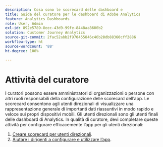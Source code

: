 ```yaml
---
description: Cosa sono le scorecard delle dashboard e
title: Guida del curatore per le dashboard di Adobe Analytics
feature: Analytics Dashboards
role: User, Admin
exl-id: 892e5789-8eec-43d9-99fe-8448aa8600b2
solution: Customer Journey Analytics
source-git-commit: 2fac52abb2f970455846c46b28db88360cff2886
workflow-type: ht
source-wordcount: '88'
ht-degree: 100%

---
```


# Attività del curatore

I curatori possono essere amministratori di organizzazioni o persone con altri ruoli responsabili della configurazione delle scorecard dell’app. Le scorecard consentono agli utenti direzionali di visualizzare una rappresentazione generale di importanti dati riassuntivi in modo rapido e veloce sui propri dispositivi mobili. Gli utenti direzionali sono gli utenti finali delle dashboard di Analytics. In qualità di curatore, devi completare queste attività per configurare efficacemente l’app per gli utenti direzionali:

1. [Creare scorecard per utenti direzionali](/help/mobile-app/create-scorecard.md).
1. [Aiutare i dirigenti a configurare e utilizzare l’app](/help/mobile-app/set-up-execs.md).
